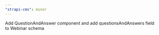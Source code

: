 ```yaml
---
"strapi-cms": minor
---
```


Add QuestionAndAnswer component and add questionsAndAnswers field to Webinar schema
